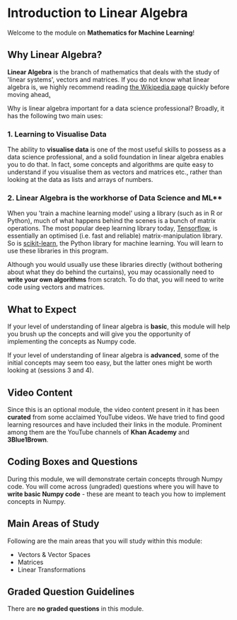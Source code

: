 # Introduction to Linear Algebra

Welcome to the module on **Mathematics for Machine Learning**!

## **Why Linear Algebra?**

**Linear Algebra** is the branch of mathematics that deals with the study of 'linear systems', vectors and matrices. If you do not know what linear algebra is, we highly recommend reading [the Wikipedia page](https://en.wikipedia.org/wiki/Linear_algebra) quickly before moving ahead[.](https://en.wikipedia.org/wiki/Linear_algebra)

Why is linear algebra important for a data science professional? Broadly, it has the following two main uses:

### **1. Learning to Visualise Data**

The ability to **visualise data** is one of the most useful skills to possess as a data science professional, and a solid foundation in linear algebra enables you to do that. In fact, some concepts and algorithms are quite easy to understand if you visualise them as vectors and matrices etc., rather than looking at the data as lists and arrays of numbers.

### 2. Linear Algebra is the workhorse of Data Science and ML**

When you 'train a machine learning model' using a library (such as in R or Python), much of what happens behind the scenes is a bunch of matrix operations. The most popular deep learning library today, [Tensorflow](https://www.tensorflow.org/), is essentially an optimised (i.e. fast and reliable) matrix-manipulation library. So is [scikit-learn](https://en.wikipedia.org/wiki/Scikit-learn), the Python library for machine learning. You will learn to use these libraries in this program.

Although you would usually use these libraries directly (without bothering about what they do behind the curtains), you may ocassionally need to **write your own algorithms** from scratch. To do that, you will need to write code using vectors and matrices.

## **What to Expect**

If your level of understanding of linear algebra is **basic**, this module will help you brush up the concepts and will give you the opportunity of implementing the concepts as Numpy code.

If your level of understanding of linear algebra is **advanced**, some of the initial concepts may seem too easy, but the latter ones might be worth looking at (sessions 3 and 4).

## **Video Content**

Since this is an optional module, the video content present in it has been **curated** from some acclaimed YouTube videos. We have tried to find good learning resources and have included their links in the module. Prominent among them are the YouTube channels of **Khan Academy** and **3Blue1Brown**.

## **Coding Boxes and Questions**

During this module, we will demonstrate certain concepts through Numpy code. You will come across (ungraded) questions where you will have to **write basic Numpy code** - these are meant to teach you how to implement concepts in Numpy.

## **Main Areas of Study**

Following are the main areas that you will study within this module:

- Vectors & Vector Spaces
- Matrices
- Linear Transformations

## **Graded Question Guidelines**

There are **no graded questions** in this module.
